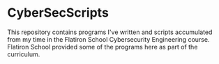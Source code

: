 # CyberSecScripts
This repository contains programs I've written and scripts accumulated from my time in the Flatiron School Cybersecurity Engineering course.
Flatiron School provided some of the programs here as part of the curriculum. 
